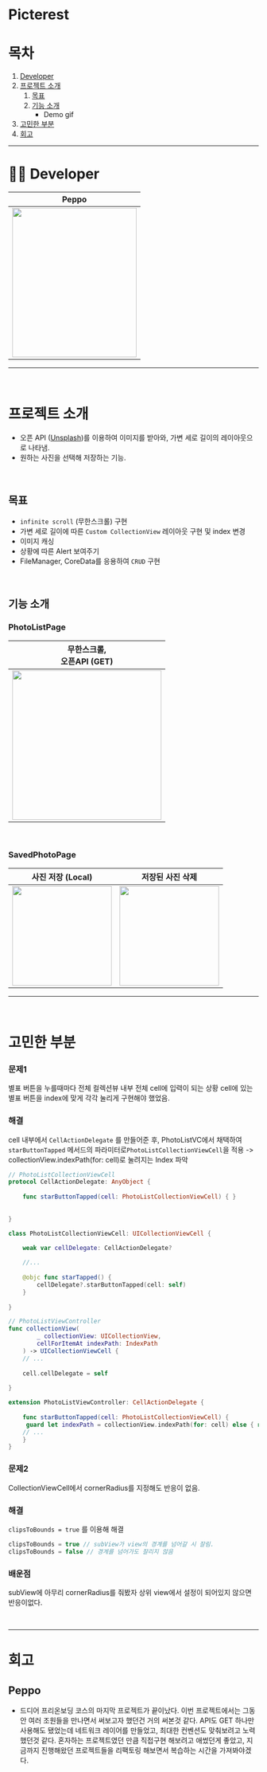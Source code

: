 # Picterest


# 목차
  1. [Developer](#Developer)
  2. [프로젝트 소개](#프로젝트-소개)
     1. [목표](#목표)
     2. [기능 소개](#기능-소개)
        - Demo gif
  3. [고민한 부분](#고민한-부분)
  4. [회고](회고)
  
---

# 👨‍💻 Developer
|Peppo|
|:--:|
|[<img src = "https://user-images.githubusercontent.com/78457093/180595896-1ae6c1a5-4ebe-48da-9d7d-8246046ec12e.jpg" width = "250" height = "300">](https://github.com/Bhoon-coding)|

---

<br>

# 프로젝트 소개
- 오픈 API ([Unsplash](https://unsplash.com/documentation))를 이용하여 이미지를 받아와, 가변 세로 길이의 레이아웃으로 나타냄.
- 원하는 사진을 선택해 저장하는 기능.
<br>


## 목표
- `infinite scroll` (무한스크롤) 구현
- 가변 세로 길이에 따른 `Custom CollectionView` 레이아웃 구현 및 index 변경
- 이미지 캐싱
- 상황에 따른 Alert 보여주기
- FileManager, CoreData를 응용하여 `CRUD` 구현
<br>


## 기능 소개


### PhotoListPage
|무한스크롤, <br> 오픈API (GET)|
|:--:|
|<img src = "https://user-images.githubusercontent.com/64088377/181904342-9c235cb7-061c-4dfe-b8d8-c7147b03d498.gif" width = "300">|

<br>

### SavedPhotoPage
|사진 저장 (Local)|저장된 사진 삭제|
|:--:|:--:|
|<img src = "https://user-images.githubusercontent.com/64088377/181904386-c391d8cd-ef59-4030-bd3a-2a68537bfb83.gif" width = "200"> | <img src = "https://i.imgur.com/0QJ7GqC.gif" width = "200">|


---
<br>

# 고민한 부분

### 문제1

별표 버튼을 누를때마다 전체 컬렉션뷰 내부 전체 cell에 입력이 되는 상황
cell에 있는 별표 버튼을 index에 맞게 각각 눌리게 구현해야 했었음.

### 해결

cell 내부에서 `CellActionDelegate` 를 만들어준 후,
PhotoListVC에서 채택하여 `starButtonTapped` 메서드의 파라미터로`PhotoListCollectionViewCell`을 적용 -> collectionView.indexPath(for: cell)로 눌려지는 Index 파악

```swift
// PhotoListCollectionViewCell
protocol CellActionDelegate: AnyObject {
    
    func starButtonTapped(cell: PhotoListCollectionViewCell) { }
    
    
}

class PhotoListCollectionViewCell: UICollectionViewCell { 
    
    weak var cellDelegate: CellActionDelegate?

    //...
    
    @objc func starTapped() {
        cellDelegate?.starButtonTapped(cell: self)
    }
    
}
```

```swift
// PhotoListViewController
func collectionView(
        _ collectionView: UICollectionView,
        cellForItemAt indexPath: IndexPath
    ) -> UICollectionViewCell { 
    // ... 
    
    cell.cellDelegate = self
    
}

extension PhotoListViewController: CellActionDelegate {
    
    func starButtonTapped(cell: PhotoListCollectionViewCell) {
     guard let indexPath = collectionView.indexPath(for: cell) else { return }       
    // ...
    }
}
```

### 문제2
CollectionViewCell에서 cornerRadius를 지정해도 반응이 없음.

### 해결

`clipsToBounds = true` 를 이용해 해결

```swift
clipsToBounds = true // subView가 view의 경계를 넘어갈 시 잘림.
clipsToBounds = false // 경계를 넘어가도 잘리지 않음
```

### 배운점

subView에 아무리 cornerRadius를 줘봤자 상위 view에서 설정이 되어있지 않으면 반응이없다.



<br>

---
# 회고


## Peppo
- 드디어 프리온보딩 코스의 마지막 프로젝트가 끝이났다. 
이번 프로젝트에서는 그동안 여러 조원들을 만나면서 써보고자 했던건 거의 써본것 같다. API도 GET 하나만 사용해도 됐었는데 네트워크 레이어를 만들었고, 최대한 컨벤션도 맞춰보려고 노력했던것 같다. 혼자하는 프로젝트였던 만큼 직접구현 해보려고 애썼던게 좋았고, 지금까지 진행해왔던 프로젝트들을 리팩토링 해보면서 복습하는 시간을 가져봐야겠다.

